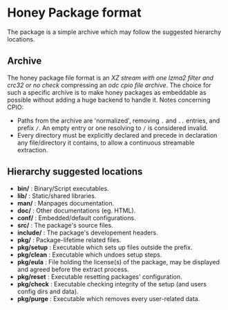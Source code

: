 # Honey Package format

The package is a simple archive which may follow the suggested hierarchy locations.

## Archive
The honey package file format is an _XZ stream with one lzma2 filter and crc32 or no check_ compressing an _odc cpio file archive_.
The choice for such a specific archive is to make honey packages as embeddable as possible without adding a huge backend to handle it.
Notes concerning CPIO:
- Paths from the archive are 'normalized', removing `.` and `..` entries, and prefix `/`. An empty entry or one resolving to `/` is considered invalid.
- Every directory must be explicitly declared and precede in declaration any file/directory it contains, to allow a continuous streamable extraction.

## Hierarchy suggested locations
- **bin/** : Binary/Script executables.
- **lib/** : Static/shared libraries.
- **man/** : Manpages documentation.
- **doc/** : Other documentations (eg. HTML).
- **conf/** : Embedded/default configurations.
- **src/** : The package's source files.
- **include/** : The package's developement headers.
- **pkg/** : Package-lifetime related files.
- **pkg/setup** : Executable which sets up files outside the prefix.
- **pkg/clean** : Executable which undoes setup steps.
- **pkg/eula** : File holding the license(s) of the package, may be displayed and agreed before the extract process.
- **pkg/reset** : Executable resetting packages' configuration.
- **pkg/check** : Executable checking integrity of the setup (and users config dirs and data).
- **pkg/purge** : Executable which removes every user-related data.

